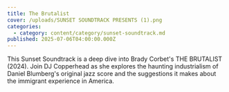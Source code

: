 ```yaml
---
title: The Brutalist
cover: /uploads/SUNSET SOUNDTRACK PRESENTS (1).png
categories:
  - category: content/category/sunset-soundtrack.md
published: 2025-07-06T04:00:00.000Z
---
```


This Sunset Soundtrack is a deep dive into Brady Corbet's THE BRUTALIST (2024). Join DJ Copperhead as she explores the haunting industrialism of Daniel Blumberg's original jazz score and the suggestions it makes about the immigrant experience in America.
